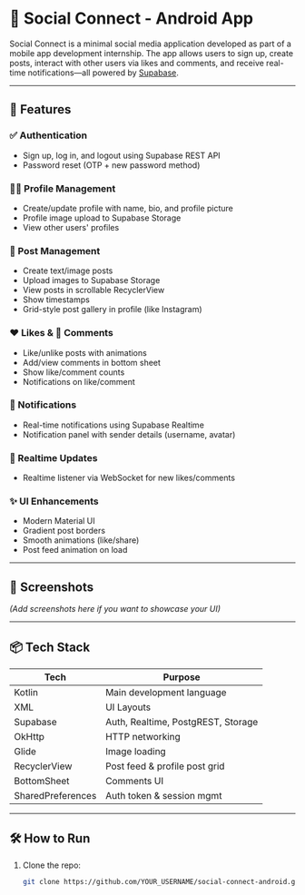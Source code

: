 # 📱 Social Connect - Android App

Social Connect is a minimal social media application developed as part of a mobile app development internship. The app allows users to sign up, create posts, interact with other users via likes and comments, and receive real-time notifications—all powered by [Supabase](https://supabase.io).

---

## 🌟 Features

### ✅ Authentication
- Sign up, log in, and logout using Supabase REST API
- Password reset (OTP + new password method)

### 🧑‍💼 Profile Management
- Create/update profile with name, bio, and profile picture
- Profile image upload to Supabase Storage
- View other users' profiles

### 📝 Post Management
- Create text/image posts
- Upload images to Supabase Storage
- View posts in scrollable RecyclerView
- Show timestamps
- Grid-style post gallery in profile (like Instagram)

### ❤️ Likes & 💬 Comments
- Like/unlike posts with animations
- Add/view comments in bottom sheet
- Show like/comment counts
- Notifications on like/comment

### 🔔 Notifications
- Real-time notifications using Supabase Realtime
- Notification panel with sender details (username, avatar)

### 📡 Realtime Updates
- Realtime listener via WebSocket for new likes/comments

### ✨ UI Enhancements
- Modern Material UI
- Gradient post borders
- Smooth animations (like/share)
- Post feed animation on load

---

## 📸 Screenshots

*(Add screenshots here if you want to showcase your UI)*

---

## 📦 Tech Stack

| Tech          | Purpose                          |
|---------------|----------------------------------|
| Kotlin        | Main development language        |
| XML           | UI Layouts                       |
| Supabase      | Auth, Realtime, PostgREST, Storage |
| OkHttp        | HTTP networking                  |
| Glide         | Image loading                    |
| RecyclerView  | Post feed & profile post grid    |
| BottomSheet   | Comments UI                      |
| SharedPreferences | Auth token & session mgmt   |

---

## 🛠️ How to Run

1. Clone the repo:
   ```bash
   git clone https://github.com/YOUR_USERNAME/social-connect-android.git
